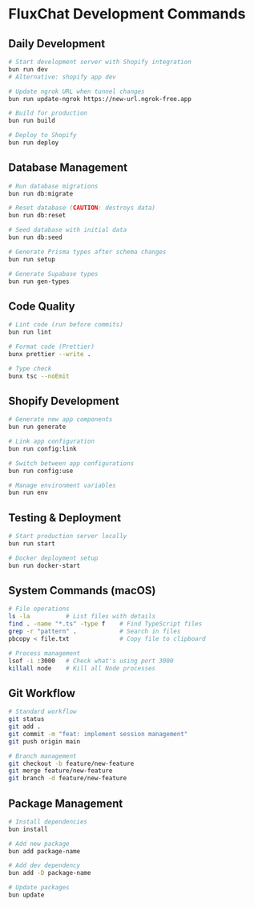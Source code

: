 # FluxChat Development Commands

## Daily Development
```bash
# Start development server with Shopify integration
bun run dev
# Alternative: shopify app dev

# Update ngrok URL when tunnel changes
bun run update-ngrok https://new-url.ngrok-free.app

# Build for production
bun run build

# Deploy to Shopify
bun run deploy
```

## Database Management
```bash
# Run database migrations
bun run db:migrate

# Reset database (CAUTION: destroys data)
bun run db:reset

# Seed database with initial data
bun run db:seed

# Generate Prisma types after schema changes
bun run setup

# Generate Supabase types
bun run gen-types
```

## Code Quality
```bash
# Lint code (run before commits)
bun run lint

# Format code (Prettier)
bunx prettier --write .

# Type check
bunx tsc --noEmit
```

## Shopify Development
```bash
# Generate new app components
bun run generate

# Link app configuration
bun run config:link

# Switch between app configurations
bun run config:use

# Manage environment variables
bun run env
```

## Testing & Deployment
```bash
# Start production server locally
bun run start

# Docker deployment setup
bun run docker-start
```

## System Commands (macOS)
```bash
# File operations
ls -la          # List files with details
find . -name "*.ts" -type f    # Find TypeScript files
grep -r "pattern" .            # Search in files
pbcopy < file.txt              # Copy file to clipboard

# Process management
lsof -i :3000   # Check what's using port 3000
killall node    # Kill all Node processes
```

## Git Workflow
```bash
# Standard workflow
git status
git add .
git commit -m "feat: implement session management"
git push origin main

# Branch management
git checkout -b feature/new-feature
git merge feature/new-feature
git branch -d feature/new-feature
```

## Package Management
```bash
# Install dependencies
bun install

# Add new package
bun add package-name

# Add dev dependency
bun add -D package-name

# Update packages
bun update
```